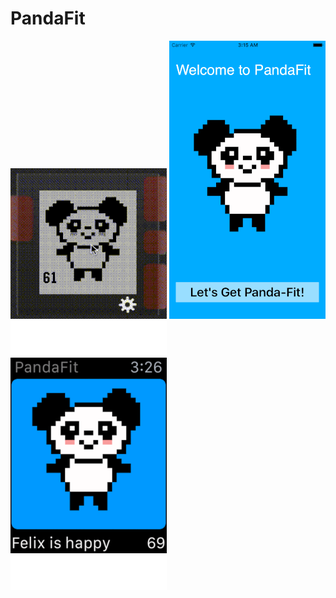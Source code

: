 # PandaFit
![Pebble App](/pebble-panda-250.gif)
![iPhone App](/iphone-250.gif)
![Apple Watch App](/apple_watch-250.gif)
